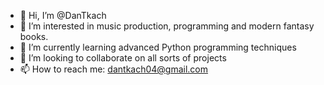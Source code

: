 - 👋 Hi, I’m @DanTkach
- 👀 I’m interested in music production, programming and modern fantasy books.
- 🌱 I’m currently learning advanced Python programming techniques
- 💞️ I’m looking to collaborate on all sorts of projects
- 📫 How to reach me: dantkach04@gmail.com

<!---
DanTkach/DanTkach is a ✨ special ✨ repository because its `README.md` (this file) appears on your GitHub profile.
You can click the Preview link to take a look at your changes.
--->
